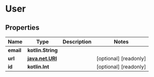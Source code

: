 
# User

## Properties
Name | Type | Description | Notes
------------ | ------------- | ------------- | -------------
**email** | **kotlin.String** |  | 
**url** | [**java.net.URI**](java.net.URI.md) |  |  [optional] [readonly]
**id** | **kotlin.Int** |  |  [optional] [readonly]




